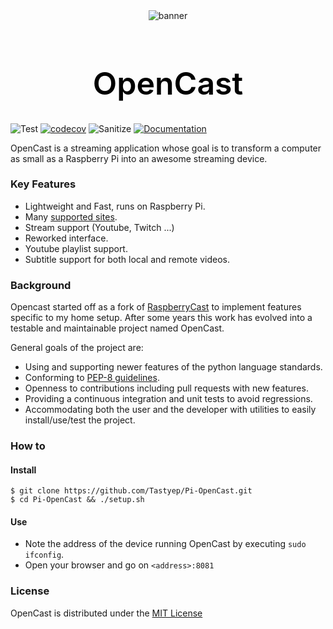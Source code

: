 <div align="center">
  <img src="./assets/images/banner.png" alt="banner">
</div>
<h1 align="center" style="font-size: 50px; color:#000; font-weight: 600">OpenCast</h1>

![Test](https://github.com/Tastyep/Pi-OpenCast/workflows/Test/badge.svg)
[![codecov](https://codecov.io/gh/Tastyep/Pi-OpenCast/branch/develop/graph/badge.svg)](https://codecov.io/gh/Tastyep/Pi-OpenCast)
![Sanitize](https://github.com/Tastyep/Pi-OpenCast/workflows/Sanitize/badge.svg)
[![Documentation](https://github.com/Tastyep/Pi-OpenCast/workflows/Documentation/badge.svg)](https://tastyep.github.io/Pi-OpenCast/)

OpenCast is a streaming application whose goal is to transform a computer as small as a Raspberry Pi into an awesome streaming device.

### Key Features

- Lightweight and Fast, runs on Raspberry Pi.
- Many [supported sites](https://rg3.github.io/youtube-dl/supportedsites.html).
- Stream support (Youtube, Twitch ...)
- Reworked interface.
- Youtube playlist support.
- Subtitle support for both local and remote videos.

### Background

Opencast started off as a fork of [RaspberryCast](https://github.com/vincelwt/RaspberryCast) to implement features specific to my home setup. After some years this work has evolved into a testable and maintainable project named OpenCast.

General goals of the project are:

- Using and supporting newer features of the python language standards.
- Conforming to [PEP-8 guidelines](https://www.python.org/dev/peps/pep-0008/).
- Openness to contributions including pull requests with new features.
- Providing a continuous integration and unit tests to avoid regressions.
- Accommodating both the user and the developer with utilities to easily install/use/test the project.

### How to

#### Install

```
$ git clone https://github.com/Tastyep/Pi-OpenCast.git
$ cd Pi-OpenCast && ./setup.sh
```

#### Use

- Note the address of the device running OpenCast by executing `sudo ifconfig`.
- Open your browser and go on `<address>:8081`

### License

OpenCast is distributed under the [MIT License](https://raw.githubusercontent.com/Tastyep/Pi-OpenCast/master/LICENSE)
